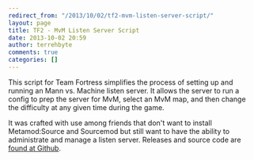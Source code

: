 ```yaml
---
redirect_from: "/2013/10/02/tf2-mvm-listen-server-script/"
layout: page
title: TF2 - MvM Listen Server Script
date: 2013-10-02 20:59
author: terrehbyte
comments: true
categories: []
---
```

This script for Team Fortress simplifies the process of setting up and running an Mann vs. Machine listen server. It allows the server to run a config to prep the server for MvM, select an MvM map, and then change the difficulty at any given time during the game.  

It was crafted with use among friends that don't want to install Metamod:Source and Sourcemod but still want to have the ability to administrate and manage a listen server. Releases and source code are [found at Github](https://github.com/terrehbyte/mvm-listenserver-script).  